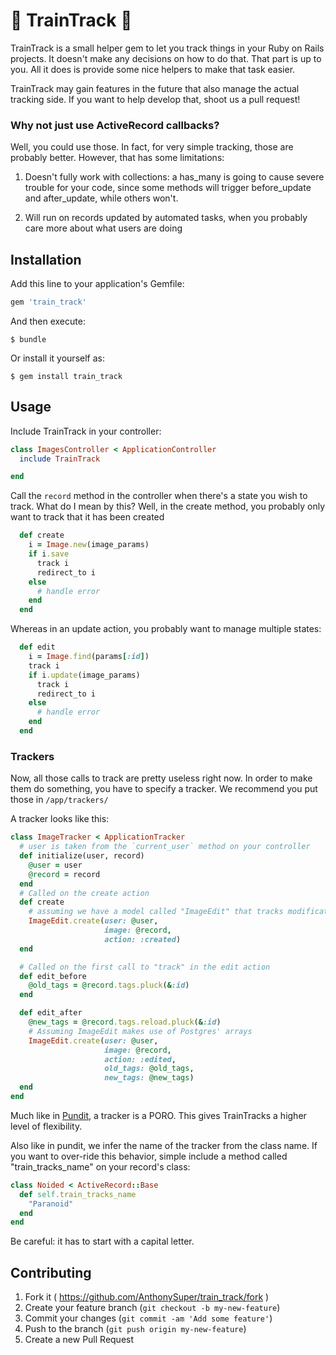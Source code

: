 # :steam_locomotive: TrainTrack :steam_locomotive: 

TrainTrack is a small helper gem to let you track things in your Ruby on Rails projects.
It doesn't make any decisions on how to do that.
That part is up to you.
All it does is provide some nice helpers to make that task easier.

TrainTrack may gain features in the future that also manage the actual tracking side.
If you want to help develop that, shoot us a pull request!
### Why not just use ActiveRecord callbacks?

Well, you could use those.
In fact, for very simple tracking, those are probably better.
However, that has some limitations:
1. Doesn't fully work with collections: a has\_many is going to cause severe trouble for your code, since some methods will trigger before\_update and after\_update, while others won't.

2. Will run on records updated by automated tasks, when you probably care more about what users are doing

## Installation

Add this line to your application's Gemfile:

```ruby
gem 'train_track'
```

And then execute:

    $ bundle

Or install it yourself as:

    $ gem install train_track

## Usage

Include TrainTrack in your controller:

```ruby
class ImagesController < ApplicationController
  include TrainTrack

end
```

Call the `record` method in the controller when there's a state you wish to track.
What do I mean by this?
Well, in the create method, you probably only want to track that it has been created
```ruby
  def create
    i = Image.new(image_params)
    if i.save
      track i 
      redirect_to i
    else
      # handle error
    end
  end
```

Whereas in an update action, you probably want to manage multiple states:

```ruby
  def edit
    i = Image.find(params[:id])
    track i 
    if i.update(image_params)
      track i
      redirect_to i
    else
      # handle error
    end
  end
```

### Trackers
Now, all those calls to track are pretty useless right now.
In order to make them do something, you have to specify a tracker.
We recommend you put those in `/app/trackers/`

A tracker looks like this:
```ruby
class ImageTracker < ApplicationTracker
  # user is taken from the `current_user` method on your controller
  def initialize(user, record)
    @user = user
    @record = record
  end
  # Called on the create action
  def create
    # assuming we have a model called "ImageEdit" that tracks modifications of Images
    ImageEdit.create(user: @user,
                     image: @record,
                     action: :created)
  end

  # Called on the first call to "track" in the edit action
  def edit_before
    @old_tags = @record.tags.pluck(&:id)
  end

  def edit_after
    @new_tags = @record.tags.reload.pluck(&:id)
    # Assuming ImageEdit makes use of Postgres' arrays 
    ImageEdit.create(user: @user,
                     image: @record,
                     action: :edited,
                     old_tags: @old_tags,
                     new_tags: @new_tags)
  end
end
```

Much like in [Pundit](https://github.com/elabs/pundit), a tracker is a PORO.
This gives TrainTracks a higher level of flexibility.

Also like in pundit, we infer the name of the tracker from the class name.
If you want to over-ride this behavior, simple include a method called "train_tracks_name" on your record's class:

```ruby
class Noided < ActiveRecord::Base
  def self.train_tracks_name
    "Paranoid"
  end
end
```
Be careful: it has to start with a capital letter.

## Contributing

1. Fork it ( https://github.com/AnthonySuper/train_track/fork )
2. Create your feature branch (`git checkout -b my-new-feature`)
3. Commit your changes (`git commit -am 'Add some feature'`)
4. Push to the branch (`git push origin my-new-feature`)
5. Create a new Pull Request
